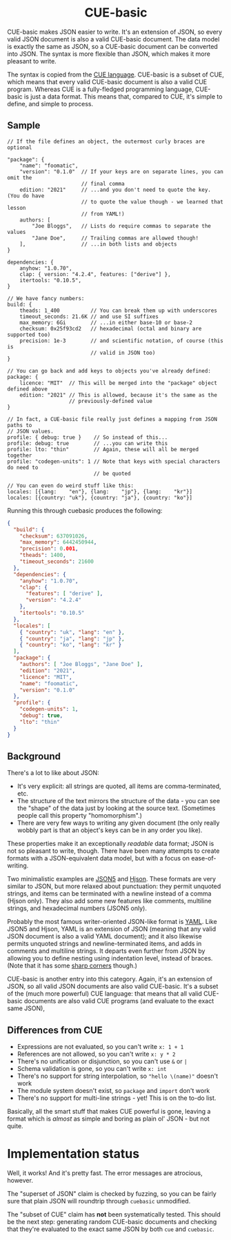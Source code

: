 <h1 align="center">CUE-basic</h1>

CUE-basic makes JSON easier to write.
It's an extension of JSON, so every valid JSON document is also a valid CUE-basic document.
The data model is exactly the same as JSON, so a CUE-basic document can be converted into JSON.
The syntax is more flexible than JSON, which makes it more pleasant to write.

The syntax is copied from the [CUE language].
CUE-basic is a subset of CUE, which means that every valid CUE-basic document is also a valid CUE program.
Whereas CUE is a fully-fledged programming language, CUE-basic is just a data format.
This means that, compared to CUE, it's simple to define, and simple to process.

[CUE language]: https://cuelang.org/

## Sample

```cue
// If the file defines an object, the outermost curly braces are optional

"package": {
    "name": "foomatic",
    "version": "0.1.0"  // If your keys are on separate lines, you can omit the
                        // final comma
    edition: "2021"     // ...and you don't need to quote the key.  (You do have
                        // to quote the value though - we learned that lesson
                        // from YAML!)
    authors: [
        "Joe Bloggs",   // Lists do require commas to separate the values
        "Jane Doe",     // Trailing commas are allowed though!
    ],                  // ...in both lists and objects
}

dependencies: {
    anyhow: "1.0.70",
    clap: { version: "4.2.4", features: ["derive"] },
    itertools: "0.10.5",
}

// We have fancy numbers:
build: {
    theads: 1_400          // You can break them up with underscores
    timeout_seconds: 21.6K // and use SI suffixes
    max_memory: 6Gi        // ...in either base-10 or base-2
    checksum: 0x25f93cd2   // hexadecimal (octal and binary are supported too)
    precision: 1e-3        // and scientific notation, of course (this is
                           // valid in JSON too)
}

// You can go back and add keys to objects you've already defined:
package: {
    licence: "MIT"  // This will be merged into the "package" object defined above
    edition: "2021" // This is allowed, because it's the same as the
                    // previously-defined value
}

// In fact, a CUE-basic file really just defines a mapping from JSON paths to
// JSON values.
profile: { debug: true }    // So instead of this...
profile: debug: true        // ...you can write this
profile: lto: "thin"        // Again, these will all be merged together
profile: "codegen-units": 1 // Note that keys with special characters do need to
                            // be quoted

// You can even do weird stuff like this:
locales: [{lang:    "en"}, {lang:    "jp"}, {lang:    "kr"}]
locales: [{country: "uk"}, {country: "ja"}, {country: "ko"}]
```

Running this through cuebasic produces the following:

```json
{
  "build": {
    "checksum": 637091026,
    "max_memory": 6442450944,
    "precision": 0.001,
    "theads": 1400,
    "timeout_seconds": 21600
  },
  "dependencies": {
    "anyhow": "1.0.70",
    "clap": {
      "features": [ "derive" ],
      "version": "4.2.4"
    },
    "itertools": "0.10.5"
  },
  "locales": [
    { "country": "uk", "lang": "en" },
    { "country": "ja", "lang": "jp" },
    { "country": "ko", "lang": "kr" }
  ],
  "package": {
    "authors": [ "Joe Bloggs", "Jane Doe" ],
    "edition": "2021",
    "licence": "MIT",
    "name": "foomatic",
    "version": "0.1.0"
  },
  "profile": {
    "codegen-units": 1,
    "debug": true,
    "lto": "thin"
  }
}
```

## Background

There's a lot to like about JSON:

* It's very explicit: all strings are quoted, all items are comma-terminated,
  etc.
* The structure of the text mirrors the structure of the data - you can see the
  "shape" of the data just by looking at the source text.  (Sometimes people
  call this property "homomorphism".)
* There are very few ways to writing any given document (the only really wobbly
  part is that an object's keys can be in any order you like).

These properties make it an exceptionally _readable_ data format; JSON is not so
pleasant to write, though. There have been many attempts to create formats with
a JSON-equivalent data model, but with a focus on ease-of-writing.

Two minimalistic examples are [JSON5] and [Hjson].  These formats are very
similar to JSON, but more relaxed about punctuation: they permit unquoted
strings, and items can be terminated with a newline instead of a comma (Hjson
only).  They also add some new features like comments, multiline strings, and
hexadecimal numbers (JSON5 only).

[Hjson]: https://hjson.github.io/
[JSON5]: https://json5.org/

Probably the most famous writer-oriented JSON-like format is [YAML]. Like JSON5
and Hjson, YAML is an extension of JSON (meaning that any valid JSON document is
also a valid YAML document); and it also likewise permits unquoted strings and
newline-terminated items, and adds in comments and multiline strings. It departs
even further from JSON by allowing you to define nesting using indentation
level, instead of braces.  (Note that it has some [sharp corners] though.)

[YAML]: https://yaml.org/
[sharp corners]: https://ruudvanasseldonk.com/2023/01/11/the-yaml-document-from-hell

CUE-basic is another entry into this category.  Again, it's an extension of
JSON, so all valid JSON documents are also valid CUE-basic.  It's a subset
of the (much more powerful) CUE language: that means that all valid CUE-basic
documents are also valid CUE programs (and evaluate to the exact same JSON),

## Differences from CUE

* Expressions are not evaluated, so you can't write `x: 1 + 1`
* References are not allowed, so you can't write `x: y * 2`
* There's no unification or disjunction, so you can't use `&` or `|`
* Schema validation is gone, so you can't write `x: int`
* There's no support for string interpolation, so `"hello \(name)"` doesn't work
* The module system doesn't exist, so `package` and `import` don't work
* There's no support for multi-line strings - yet!  This is on the to-do list.

Basically, all the smart stuff that makes CUE powerful is gone, leaving a format
which is _almost_ as simple and boring as plain ol' JSON - but not quite.

# Implementation status

Well, it works!  And it's pretty fast.  The error messages are atrocious, however.

The "superset of JSON" claim is checked by fuzzing, so you can be fairly sure
that plain JSON will roundtrip through `cuebasic` unmodified.

The "subset of CUE" claim has **not** been systematically tested.  This should
be the next step: generating random CUE-basic documents and checking that
they're evaluated to the exact same JSON by both `cue` and `cuebasic`.
